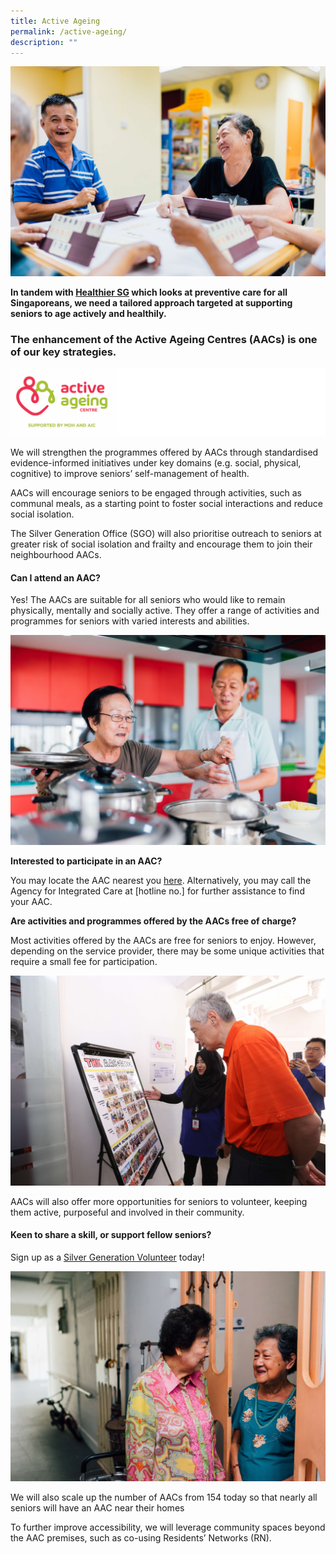 ```yaml
---
title: Active Ageing
permalink: /active-ageing/
description: ""
---
```

![](/images/encourage%20active%20ageing.jpg)

**In tandem with [Healthier SG](https://www.healthiersg.gov.sg) which looks at preventive care for all Singaporeans, we need a tailored approach targeted at supporting seniors to age actively and healthily.**

### The enhancement of the Active Ageing Centres (AACs) is one of our key strategies. ### 

![](/images/aaclogo.PNG)

We will strengthen the programmes offered by AACs through standardised evidence-informed initiatives under key domains (e.g. social, physical, cognitive) to improve seniors’ self-management of health.

AACs will encourage seniors to be engaged through activities, such as communal meals, as a starting point to foster social interactions and reduce social isolation.

The Silver Generation Office (SGO) will also prioritise outreach to seniors at greater risk of social isolation and frailty and encourage them to join their neighbourhood AACs.

#### Can I attend an AAC? #### 

Yes! The AACs are suitable for all seniors who would like to remain physically, mentally and socially active. They offer a range of activities and programmes for seniors with varied interests and abilities. 

![](/images/seniors%20cooking.jpg)

 **Interested to participate in an AAC?**
 
You may locate the AAC nearest you [here](www.go.gov.sg/aacgowhere). Alternatively, you may call the Agency for Integrated Care at [hotline no.] for further assistance to find your AAC.  

**Are activities and programmes offered by the AACs free of charge?**

Most activities offered by the AACs are free for seniors to enjoy. However, depending on the service provider, there may be some unique activities that require a small fee for participation.

![](/images/pm%20at%20bedok%20radiance.JPG)

AACs will also offer more opportunities for seniors to volunteer, keeping them active, purposeful and involved in their community.

#### Keen to share a skill, or support fellow seniors? #### 

Sign up as a [Silver Generation Volunteer](https://for.sg/aac-volunteer-application) today! 

![](/images/senior%20helping%20another%20senior.jpg)

We will also scale up the number of AACs from 154 today so that nearly all seniors will have an AAC near their homes

To further improve accessibility, we will leverage community spaces beyond the AAC premises, such as co-using Residents’ Networks (RN).